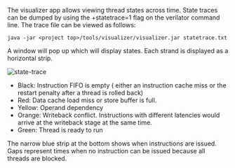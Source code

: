 The visualizer app allows viewing thread states across time. State traces can be dumped
by using the +statetrace=1 flag on the verilator command line.  The trace file can be viewed
as follows:

    java -jar <project top>/tools/visualizer/visualizer.jar statetrace.txt

A window will pop up which will display states.  Each strand is displayed as a horizontal strip.

![state-trace](https://raw.github.com/wiki/jbush001/GPGPU/state-trace.png)

- Black: Instruction FIFO is empty (
either an instruction cache miss or the restart penalty after a thread is rolled back)
- Red: Data cache load miss or store buffer is full.
- Yellow: Operand dependency
- Orange: Writeback conflict.  Instructions with different latencies would arrive at the writeback stage at the same time.
- Green: Thread is ready to run

The narrow blue strip at the bottom shows when instructions are issued.  Gaps represent times when no instruction can be issued because all threads are blocked.
